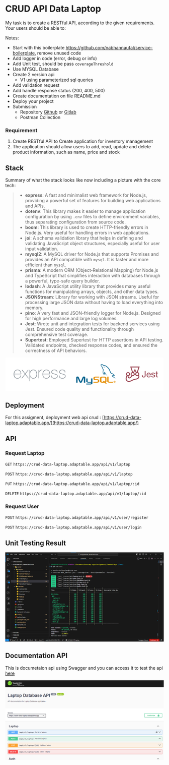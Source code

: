 # CRUD API Data Laptop

My task is to create a RESTful API, according to the given requirements.
Your users should be able to:

Notes:

- Start with this boilerplate https://github.com/nabhannaufal/service-boilerplate, remove unused code
- Add logger in code (error, debug or info)
- Add Unit test, should be pass `coverageThreshold`
- Use MYSQL Database
- Create 2 version api
    - V1 using parameterized sql queries
- Add validation request
- Add handle response status (200, 400, 500)
- Create documentation on file README.md
- Deploy your project
- Submission
    - Repository [Github](https://github.com/) or [Gitlab](https://gitlab.com/)
    - Postman Collection

### Requirement

1. Create RESTful API to Create application for inventory management
2. The application should allow users to add, read, update and delete product information, such as name, price and stock

## Stack

Summary of what the stack looks like now including a picture with the core tech:

> - **express**: A fast and minimalist web framework for Node.js, providing a powerful set of features for building web applications and APIs.
> - **dotenv**: This library makes it easier to manage application configuration by using `.env` files to define environment variables, thus separating configuration from source code.
> - **boom**: This library is used to create HTTP-friendly errors in Node.js. Very useful for handling errors in web applications.
> - **joi**: A schema validation library that helps in defining and validating JavaScript object structures, especially useful for user input validation.
> - **mysql2**: A MySQL driver for Node.js that supports Promises and provides an API compatible with `mysql`. It is faster and more efficient than `mysql`.
> - **prisma**: A modern ORM (Object-Relational Mapping) for Node.js and TypeScript that simplifies interaction with databases through a powerful, type-safe query builder.
> - **lodash**: A JavaScript utility library that provides many useful functions for manipulating arrays, objects, and other data types.
> - **JSONStream**: Library for working with JSON streams. Useful for processing large JSON data without having to load everything into memory.
> - **pino**: A very fast and JSON-friendly logger for Node.js. Designed for high performance and large log volumes.
> - **Jest**: Wrote unit and integration tests for backend services using Jest. Ensured code quality and functionality through comprehensive test coverage.
> - **Supertest**: Employed Supertest for HTTP assertions in API testing. Validated endpoints, checked response codes, and ensured the correctness of API behaviors.

<div align="center">
	<img src="./backend-tech.png">
</div>

## Deployment

For this assigment, deployment web api crud : [https://crud-data-laptop.adaptable.app/](https://crud-data-laptop.adaptable.app/)

## API

### Request Laptop

`GET`  `https://crud-data-laptop.adaptable.app/api/v1/laptop`

`POST` `https://crud-data-laptop.adaptable.app/api/v1/laptop`

`PUT`  `https://crud-data-laptop.adaptable.app/api/v1/laptop/:id`

`DELETE`  `https://crud-data-laptop.adaptable.app/api/v1/laptop/:id`

### Request User

`POST` `https://crud-data-laptop.adaptable.app/api/v1/user/register`

`POST` `https://crud-data-laptop.adaptable.app/api/v1/user/login`

## Unit Testing Result

<p align="center">
  <img src="./unit-testing-result.png" alt="Unit Test">
</p>

## Documentation API

This is documetaion api using Swagger and you can access it to test the api [here](https://auth-data-laptop.adaptable.app/api/docs/)

<p align="center">
  <img src="./swagger.png" alt="Unit Test">
</p>
